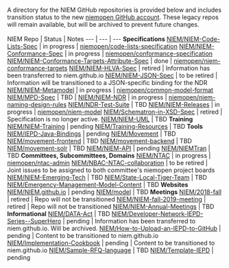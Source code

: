 A directory for the NIEM GitHub repositories is provided below and includes transition status to the new [niemopen GitHub account](https://github.com/niemopen).  These legacy repos will remain available, but will be archived to prevent future changes.
<br/><br/>
NIEM Repo | Status | Notes
--- | --- | ---
**Specifications**
[NIEM/NIEM-Code-Lists-Spec](https://github.com/NIEM/NIEM-Code-Lists-Spec) | in progress | [niemopen/code-lists-specification](https://github.com/niemopen/code-lists-specification)
[NIEM/NIEM-Conformance-Spec](https://github.com/NIEM/NIEM-Conformance-Spec) | in progress | [niemopen/conformance-specification](https://github.com/niemopen/conformance-specification)
[NIEM/NIEM-Conformance-Targets-Attribute-Spec](https://github.com/NIEM/NIEM-Conformance-Targets-Attribute-Spec) | done | [niemopen/niem-conformance-targets](https://github.com/niemopen/niem-conformance-targets)
[NIEM/NIEM-HLVA-Spec](https://github.com/NIEM/NIEM-HLVA-Spec) | retired | Information has been transferred to niem.github.io
[NIEM/NIEM-JSON-Spec](https://github.com/NIEM/NIEM-JSON-Spec) | to be retired | Information will be transitioned to a JSON-specific binding for the NDR
[NIEM/NIEM-Metamodel](https://github.com/NIEM/NIEM-Metamodel) | in progress | [niemopen/common-model-format](https://github.com/niemopen/common-model-format)
[NIEM/MPD-Spec](https://github.com/NIEM/MPD-Spec) | TBD |
[NIEM/NIEM-NDR](https://github.com/NIEM/NIEM-NDR) | in progress | [niemopen/niem-naming-design-rules](https://github.com/niemopen/niem-naming-design-rules)
[NIEM/NDR-Test-Suite](https://github.com/NIEM/NDR-Test-Suite) | TBD
[NIEM/NIEM-Releases](https://github.com/NIEM/NIEM-Releases) | in progress | [niemopen/niem-model](https://github.com/niemopen/niem-model)
[NIEM/Schematron-in-XSD-Spec](https://github.com/NIEM/Schematron-in-XSD-Spec) | retired | Specification is no longer active.
[NIEM/NIEM-UML](https://github.com/NIEM/NIEM-UML) | TBD
**Training**
[NIEM/NIEM-Training](https://github.com/NIEM/NIEM-Training) | pending
[NIEM/Training-Resources](https://github.com/NIEM/Training-Resources) | TBD
**Tools**
[NIEM/IEPD-Java-Bindings](https://github.com/NIEM/IEPD-Java-Bindings) | pending
[NIEM/Movement](https://github.com/NIEM/Movement) | TBD
[NIEM/movement-frontend](https://github.com/NIEM/movement-frontend) | TBD
[NIEM/movement-backend](https://github.com/NIEM/movement-backend) | TBD
[NIEM/movement-solr](https://github.com/NIEM/movement-solr) | TBD
[NIEM/NIEM-API](https://github.com/NIEM/NIEM-API) | pending
[NIEM/NIEMTran](https://github.com/NIEM/NIEMTran) | TBD
**Committees, Subcommittees, Domains**
[NIEM/NTAC](https://github.com/NIEM/NTAC) | in progress | [niemopen/ntac-admin](https://github.com/niemopen/ntac-admin)
[NIEM/NBAC-NTAC-collaboration](https://github.com/NIEM/NBAC-NTAC-collaboration) | to&nbsp;be&nbsp;retired | Joint issues to be assigned to both committee's niemopen project boards
[NIEM/NIEM-Emerging-Tech](https://github.com/NIEM/NIEM-Emerging-Tech) | TBD
[NIEM/State-Local-Tiger-Team](https://github.com/NIEM/State-Local-Tiger-Team) | TBD
[NIEM/Emergency-Management-Model-Content](https://github.com/NIEM/Emergency-Management-Model-Content) | TBD
**Websites**
[NIEM/NIEM.github.io](https://github.com/NIEM/NIEM.github.io) | pending
[NIEM/model](https://github.com/NIEM/model) | TBD
**Meetings**
[NIEM/2018-fall](https://github.com/NIEM/2018-fall) | retired | Repo will not be transitioned
[NIEM/NIEM-fall-2019-meeting](https://github.com/NIEM/NIEM-fall-2019-meeting) | retired | Repo will not be transitioned
[NIEM/NIEM-Annual-Meetings](https://github.com/NIEM/NIEM-Annual-Meetings) | TBD
**Informational**
[NIEM/DATA-Act](https://github.com/NIEM/DATA-Act) | TBD
[NIEM/Developer-Network-IEPD-Series--SuperHero](https://github.com/NIEM/Developer-Network-IEPD-Series--SuperHero) | pending | Information has been transferred to niem.github.io.  Will be archived.
[NIEM/How-to-Upload-an-IEPD-to-GitHub](https://github.com/NIEM/How-to-Upload-an-IEPD-to-GitHub) | pending | Content to be transitioned to niem.github.io
[NIEM/Implementation-Cookbook](https://github.com/NIEM/Implementation-Cookbook) | pending | Content to be transitioned to niem.github.io
[NIEM/Sample-RFQ-language](https://github.com/NIEM/Sample-RFQ-language) | TBD
[NIEM/Template-IEPD](https://github.com/NIEM/Template-IEPD) | pending
